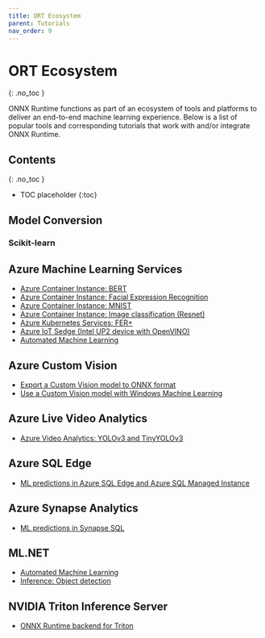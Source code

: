 ```yaml
---
title: ORT Ecosystem
parent: Tutorials
nav_order: 9
---
```

# ORT Ecosystem
{: .no_toc }

ONNX Runtime functions as part of an ecosystem of tools and platforms to deliver an end-to-end machine learning experience. Below is a list of popular tools and corresponding tutorials that work with and/or integrate ONNX Runtime.

## Contents
{: .no_toc }

* TOC placeholder
{:toc}

## Model Conversion

### Scikit-learn




## Azure Machine Learning Services
* [Azure Container Instance: BERT](https://github.com/microsoft/onnxruntime/tree/master/onnxruntime/python/tools/transformers/notebooks/Inference_Bert_with_OnnxRuntime_on_AzureML.ipynb)
* [Azure Container Instance: Facial Expression Recognition](https://github.com/Azure/MachineLearningNotebooks/blob/master/how-to-use-azureml/deployment/onnx/onnx-inference-facial-expression-recognition-deploy.ipynb)
* [Azure Container Instance: MNIST](https://github.com/Azure/MachineLearningNotebooks/blob/master/how-to-use-azureml/deployment/onnx/onnx-inference-mnist-deploy.ipynb)
* [Azure Container Instance: Image classification (Resnet)](https://github.com/Azure/MachineLearningNotebooks/blob/master/how-to-use-azureml/deployment/onnx/onnx-modelzoo-aml-deploy-resnet50.ipynb)
* [Azure Kubernetes Services: FER+](https://github.com/microsoft/onnxruntime/tree/master/docs/python/notebooks/onnx-inference-byoc-gpu-cpu-aks.ipynb)
* [Azure IoT Sedge (Intel UP2 device with OpenVINO)](https://github.com/Azure-Samples/onnxruntime-iot-edge/blob/master/AzureML-OpenVINO/README.md)
* [Automated Machine Learning](https://github.com/Azure/MachineLearningNotebooks/blob/master/how-to-use-azureml/automated-machine-learning/classification-bank-marketing-all-features/auto-ml-classification-bank-marketing-all-features.ipynb)

## Azure Custom Vision
* [Export a Custom Vision model to ONNX format](https://docs.microsoft.com/en-us/samples/azure-samples/cognitive-services-onnx-customvision-sample/cognitive-services-onnx-customvision-sample/)
* [Use a Custom Vision model with Windows Machine Learning](https://docs.microsoft.com/en-us/azure/cognitive-services/custom-vision-service/custom-vision-onnx-windows-ml)

## Azure Live Video Analytics
* [Azure Video Analytics: YOLOv3 and TinyYOLOv3](https://github.com/Azure/live-video-analytics/tree/master/utilities/video-analysis/yolov3-onnx)

## Azure SQL Edge
* [ML predictions in Azure SQL Edge and Azure SQL Managed Instance](https://docs.microsoft.com/en-us/azure/azure-sql-edge/deploy-onnxJ)

## Azure Synapse Analytics
* [ML predictions in Synapse SQL](https://docs.microsoft.com/en-us/azure/synapse-analytics/sql-data-warehouse/sql-data-warehouse-predict)


## ML.NET
* [Automated Machine Learning](https://docs.microsoft.com/en-us/azure/machine-learning/how-to-use-automl-onnx-model-dotnet?toc=/dotnet/machine-learning/how-to-guides/toc.json&bc=/dotnet/machine-learning/how-to-guides/toc.json)
* [Inference: Object detection](https://docs.microsoft.com/en-us/dotnet/machine-learning/tutorials/object-detection-onnx)

## NVIDIA Triton Inference Server
* [ONNX Runtime backend for Triton](https://github.com/triton-inference-server/onnxruntime_backend)